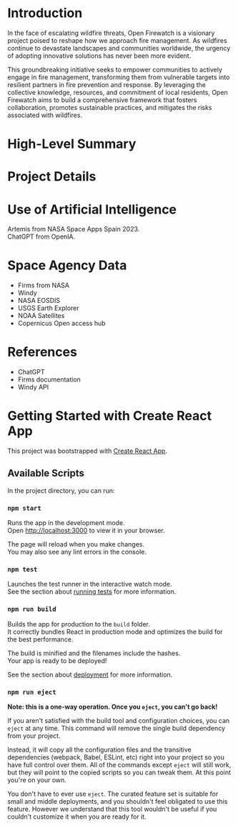 # Introduction
In the face of escalating wildfire threats, Open Firewatch is a visionary project poised to reshape how we approach fire management. As wildfires continue to devastate landscapes and communities worldwide, the urgency of adopting innovative solutions has never been more evident.

This groundbreaking initiative seeks to empower communities to actively engage in fire management, transforming them from vulnerable targets into resilient partners in fire prevention and response. By leveraging the collective knowledge, resources, and commitment of local residents, Open Firewatch aims to build a comprehensive framework that fosters collaboration, promotes sustainable practices, and mitigates the risks associated with wildfires.

# High-Level Summary

# Project Details

# Use of Artificial Intelligence

Artemis from NASA Space Apps Spain 2023.\
ChatGPT from OpenIA.

# Space Agency Data
 - Firms from NASA
 - Windy
 - NASA EOSDIS
 - USGS Earth Explorer
 - NOAA Satellites
 - Copernicus Open access hub

# References
 - ChatGPT
 - Firms documentation
 - Windy API
   
# Getting Started with Create React App

This project was bootstrapped with [Create React App](https://github.com/facebook/create-react-app).

## Available Scripts

In the project directory, you can run:

### `npm start`

Runs the app in the development mode.\
Open [http://localhost:3000](http://localhost:3000) to view it in your browser.

The page will reload when you make changes.\
You may also see any lint errors in the console.

### `npm test`

Launches the test runner in the interactive watch mode.\
See the section about [running tests](https://facebook.github.io/create-react-app/docs/running-tests) for more information.

### `npm run build`

Builds the app for production to the `build` folder.\
It correctly bundles React in production mode and optimizes the build for the best performance.

The build is minified and the filenames include the hashes.\
Your app is ready to be deployed!

See the section about [deployment](https://facebook.github.io/create-react-app/docs/deployment) for more information.

### `npm run eject`

**Note: this is a one-way operation. Once you `eject`, you can't go back!**

If you aren't satisfied with the build tool and configuration choices, you can `eject` at any time. This command will remove the single build dependency from your project.

Instead, it will copy all the configuration files and the transitive dependencies (webpack, Babel, ESLint, etc) right into your project so you have full control over them. All of the commands except `eject` will still work, but they will point to the copied scripts so you can tweak them. At this point you're on your own.

You don't have to ever use `eject`. The curated feature set is suitable for small and middle deployments, and you shouldn't feel obligated to use this feature. However we understand that this tool wouldn't be useful if you couldn't customize it when you are ready for it.

